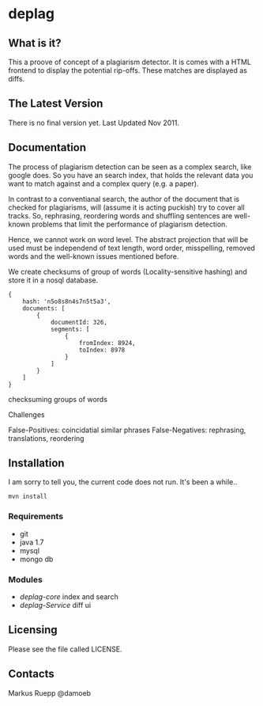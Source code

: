 deplag
==========================

What is it?
-----------

This a proove of concept of a plagiarism detector.  It is comes with a HTML frontend to display the potential rip-offs. These matches are displayed as diffs. 

The Latest Version
------------------
There is no final version yet. Last Updated Nov 2011.


Documentation
------------
The process of plagiarism detection can be seen as a complex search, like google does. So you have an search index, that holds the relevant data you want to match against and a complex query (e.g. a paper). 

In contrast to a conventianal search, the author of the document that is checked for plagiarisms, will (assume it is acting puckish) try to cover all tracks. So, rephrasing, reordering words and shuffling sentences are well-known problems that limit the performance of plagiarism detection.

Hence, we cannot work on word level. The abstract projection that will be used must be independend of text length, word order, misspelling, removed words and the well-known issues mentioned before. 

We create checksums of group of words (Locality-sensitive hashing) and store it in a nosql database.

    {
        hash: 'n5o8s8n4s7n5t5a3',
        documents: [
            {
                documentId: 326,
                segments: [
                    {
                        fromIndex: 8924,
                        toIndex: 8978
                    }
                ]
            }
        ]
    }


checksuming groups of words


Challenges

False-Positives: coincidatial similar phrases
False-Negatives: rephrasing, translations, reordering



Installation
------------
I am sorry to tell you, the current code does not run. It's been a while..

    mvn install

### Requirements
* git
* java 1.7
* mysql
* mongo db

### Modules
* *deplag-core* index and search
* *deplag-Service* diff ui


Licensing
------------

Please see the file called LICENSE.

Contacts
--------
Markus Ruepp @damoeb
